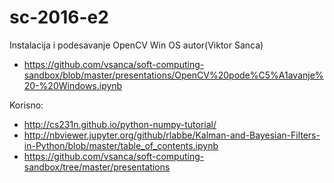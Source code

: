 # sc-2016-e2

Instalacija i podesavanje OpenCV Win OS autor(Viktor Sanca)
 - https://github.com/vsanca/soft-computing-sandbox/blob/master/presentations/OpenCV%20pode%C5%A1avanje%20-%20Windows.ipynb

Korisno:
- http://cs231n.github.io/python-numpy-tutorial/
- http://nbviewer.jupyter.org/github/rlabbe/Kalman-and-Bayesian-Filters-in-Python/blob/master/table_of_contents.ipynb
- https://github.com/vsanca/soft-computing-sandbox/tree/master/presentations
